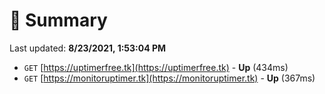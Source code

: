 # 📖 Summary
Last updated: **8/23/2021, 1:53:04 PM**

- `GET` [https://uptimerfree.tk](https://uptimerfree.tk) - **Up** (434ms)
- `GET` [https://monitoruptimer.tk](https://monitoruptimer.tk) - **Up** (367ms)
